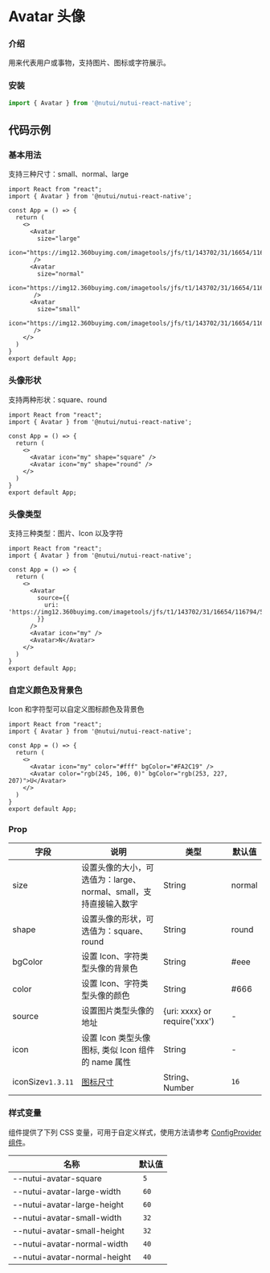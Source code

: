 # Avatar 头像

### 介绍

用来代表用户或事物，支持图片、图标或字符展示。

### 安装
``` ts
import { Avatar } from '@nutui/nutui-react-native';

```

## 代码示例

### 基本用法

支持三种尺寸：small、normal、large

```SnackPlayer
import React from "react";
import { Avatar } from '@nutui/nutui-react-native';

const App = () => {
  return (
    <>
      <Avatar
        size="large"
        icon="https://img12.360buyimg.com/imagetools/jfs/t1/143702/31/16654/116794/5fc6f541Edebf8a57/4138097748889987.png"
       />
      <Avatar
        size="normal"
        icon="https://img12.360buyimg.com/imagetools/jfs/t1/143702/31/16654/116794/5fc6f541Edebf8a57/4138097748889987.png"
       />
      <Avatar
        size="small"
        icon="https://img12.360buyimg.com/imagetools/jfs/t1/143702/31/16654/116794/5fc6f541Edebf8a57/4138097748889987.png"
       />
    </>
  )
}
export default App;
```

### 头像形状

支持两种形状：square、round

```SnackPlayer
import React from "react";
import { Avatar } from '@nutui/nutui-react-native';

const App = () => {
  return (
    <>
      <Avatar icon="my" shape="square" />
      <Avatar icon="my" shape="round" />
    </>
  )
}
export default App;
```

### 头像类型

支持三种类型：图片、Icon 以及字符

```SnackPlayer
import React from "react";
import { Avatar } from '@nutui/nutui-react-native';

const App = () => {
  return (
    <>
      <Avatar
        source={{
          uri: 'https://img12.360buyimg.com/imagetools/jfs/t1/143702/31/16654/116794/5fc6f541Edebf8a57/4138097748889987.png'
        }}
      />
      <Avatar icon="my" />
      <Avatar>N</Avatar>
    </>
  )
}
export default App;
```

### 自定义颜色及背景色

Icon 和字符型可以自定义图标颜色及背景色

```SnackPlayer
import React from "react";
import { Avatar } from '@nutui/nutui-react-native';

const App = () => {
  return (
    <>
      <Avatar icon="my" color="#fff" bgColor="#FA2C19" />
      <Avatar color="rgb(245, 106, 0)" bgColor="rgb(253, 227, 207)">U</Avatar>
    </>
  )
}
export default App;
```




### Prop

| 字段     | 说明                                                             | 类型   | 默认值 |
| -------- | ---------------------------------------------------------------- | ------ | ------ |
| size     | 设置头像的大小，可选值为：large、normal、small，支持直接输入数字   | String | normal |
| shape    | 设置头像的形状，可选值为：square、round            | String | round  |
| bgColor | 设置 Icon、字符类型头像的背景色                    | String | #eee   |
| color    | 设置 Icon、字符类型头像的颜色                     | String | #666   |
| source      | 设置图片类型头像的地址                           | {uri: xxxx} or require('xxx') | -   |
| icon     | 设置 Icon 类型头像图标, 类似 Icon 组件的 name 属性  | String | -     |
| iconSize`v1.3.11`     | [图标尺寸](#/icon) | String、Number | `16`|


### 样式变量

组件提供了下列 CSS 变量，可用于自定义样式，使用方法请参考 [ConfigProvider 组件](#/zh-CN/component/configprovider)。

| 名称 | 默认值 |
| --- | --- |
| --nutui-avatar-square | ` 5` |
| --nutui-avatar-large-width | ` 60` |
| --nutui-avatar-large-height | ` 60` |
| --nutui-avatar-small-width | ` 32` |
| --nutui-avatar-small-height | ` 32` |
| --nutui-avatar-normal-width | ` 40` |
| --nutui-avatar-normal-height | ` 40` |
